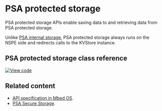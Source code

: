 # PSA protected storage

PSA protected storage APIs enable saving data to and retrieving data from PSA protected storage.

Unlike [PSA internal storage](../apis/psa-internal-storage.html), PSA protected storage always runs on the NSPE side and redirects calls to the KVStore instance.

## PSA protected storage class reference

[![View code](https://www.mbed.com/embed/?type=library)](https://os.mbed.com/docs/v5.13/mbed-os-api-doxy/protected__storage_8h.html)

## Related content

- [API specification in Mbed OS](../apis/storage.html).
- [PSA Secure Storage](https://pages.arm.com/PSA-APIs).

